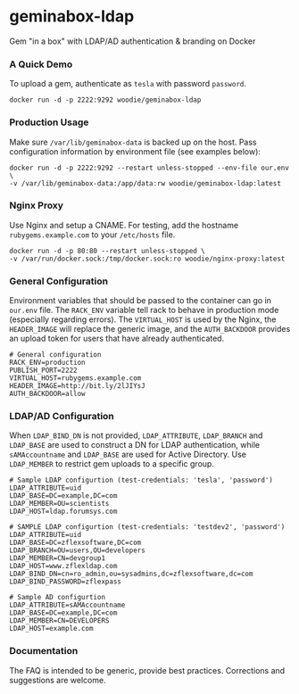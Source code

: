 # geminabox-ldap
Gem "in a box" with LDAP/AD authentication &amp; branding on Docker

### A Quick Demo

To upload a gem, authenticate as `tesla` with password `password`.

    docker run -d -p 2222:9292 woodie/geminabox-ldap

### Production Usage

Make sure `/var/lib/geminabox-data` is backed up on the host.
Pass configuration information by environment file (see examples below):

    docker run -d -p 2222:9292 --restart unless-stopped --env-file our.env \
    -v /var/lib/geminabox-data:/app/data:rw woodie/geminabox-ldap:latest

### Nginx Proxy

Use Nginx and setup a CNAME. For testing, add the hostname `rubygems.example.com` to your `/etc/hosts` file.

    docker run -d -p 80:80 --restart unless-stopped \
    -v /var/run/docker.sock:/tmp/docker.sock:ro woodie/nginx-proxy:latest

### General Configuration

Environment variables that should be passed to the container can go in `our.env`  file.
The `RACK_ENV` variable tell rack to behave in production mode (especially regarding errors).
The `VIRTUAL_HOST` is used by the Nginx, the `HEADER_IMAGE` will replace the generic image,
and the `AUTH_BACKDOOR` provides an upload token for users that have already authenticated.

    # General configuration
    RACK_ENV=production
    PUBLISH_PORT=2222
    VIRTUAL_HOST=rubygems.example.com
    HEADER_IMAGE=http://bit.ly/2lJIYsJ
    AUTH_BACKDOOR=allow

### LDAP/AD Configuration

When `LDAP_BIND_DN` is not provided, `LDAP_ATTRIBUTE`, `LDAP_BRANCH`
and `LDAP_BASE` are used to construct a DN for LDAP authentication,
while `sAMAccountname` and `LDAP_BASE` are used for Active Directory.
Use `LDAP_MEMBER` to restrict gem uploads to a specific group.

    # Sample LDAP configurtion (test-credentials: 'tesla', 'password')
    LDAP_ATTRIBUTE=uid
    LDAP_BASE=DC=example,DC=com
    LDAP_MEMBER=OU=scientists
    LDAP_HOST=ldap.forumsys.com

    # SAMPLE LDAP configurtion (test-credentials: 'testdev2', 'password')
    LDAP_ATTRIBUTE=uid
    LDAP_BASE=DC=zflexsoftware,DC=com
    LDAP_BRANCH=OU=users,OU=developers
    LDAP_MEMBER=CN=devgroup1
    LDAP_HOST=www.zflexldap.com
    LDAP_BIND_DN=cn=ro_admin,ou=sysadmins,dc=zflexsoftware,dc=com
    LDAP_BIND_PASSWORD=zflexpass

    # Sample AD configurtion
    LDAP_ATTRIBUTE=sAMAccountname
    LDAP_BASE=DC=example,DC=com
    LDAP_MEMBER=CN=DEVELOPERS
    LDAP_HOST=example.com

### Documentation

The FAQ is intended to be generic, provide best practices. Corrections and suggestions are welcome.
